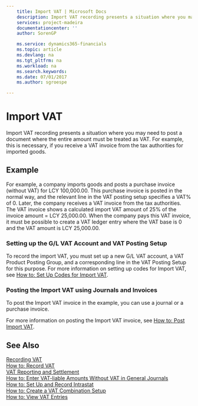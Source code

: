 ```yaml
---
    title: Import VAT | Microsoft Docs
    description: Import VAT recording presents a situation where you may need to post a document where the entire amount must be treated as VAT. For example, this is necessary, if you receive a VAT invoice from the tax authorities for imported goods.
    services: project-madeira
    documentationcenter: ''
    author: SorenGP

    ms.service: dynamics365-financials
    ms.topic: article
    ms.devlang: na
    ms.tgt_pltfrm: na
    ms.workload: na
    ms.search.keywords:
    ms.date: 07/01/2017
    ms.author: sgroespe

---
```

# Import VAT
Import VAT recording presents a situation where you may need to post a document where the entire amount must be treated as VAT. For example, this is necessary, if you receive a VAT invoice from the tax authorities for imported goods.  
  
## Example  
 For example, a company imports goods and posts a purchase invoice (without VAT) for LCY 100,000.00. This purchase invoice is posted in the normal way, and the relevant line in the VAT posting setup specifies a VAT% of 0. Later, the company receives a VAT invoice from the tax authorities. The VAT invoice shows a calculated import VAT amount of 25% of the invoice amount = LCY 25,000.00. When the company pays this VAT invoice, it must be possible to create a VAT ledger entry where the VAT base is 0 and the VAT amount is LCY 25,000.00.  
  
### Setting up the G/L VAT Account and VAT Posting Setup  
 To record the import VAT, you must set up a new G/L VAT account, a VAT Product Posting Group, and a corresponding line in the VAT Posting Setup for this purpose. For more information on setting up codes for Import VAT, see [How to: Set Up Codes for Import VAT](../how-to-set-up-codes-for-import-vat.md).  
  
### Posting the Import VAT using Journals and Invoices  
 To post the Import VAT invoice in the example, you can use a journal or a purchase invoice.  
  
 For more information on posting the Import VAT invoice, see [How to: Post Import VAT](../how-to-post-import-vat-with-purchase-invoices.md).  
  
## See Also  
 [Recording VAT](../recording-vat.md)   
 [How to: Record VAT](../how-to-record-vat.md)   
 [VAT Reporting and Settlement](../vat-reporting-and-settlement.md)   
 [How to: Enter VAT-liable Amounts Without VAT in General Journals](../how-to-enter-vat-liable-amounts-without-vat-in-general-journals.md)   
 [How to: Set Up and Record Intrastat](../how-to-set-up-and-record-intrastat.md)   
 [How to: Create a VAT Combination Setup](../how-to-create-a-vat-combination-setup.md)   
 [How to: View VAT Entries](../how-to-view-vat-entries.md)